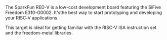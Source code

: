 The SparkFun RED-V is a low-cost development board featuring the SiFive Freedom E310-G0002. It'sthe best way to start prototyping and developing your RISC‑V applications.

This target is ideal for getting familiar with the RISC-V ISA instruction set and the freedom-metal libraries. 
